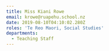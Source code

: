 ```yaml
---
title: Miss Kiani Rowe
email: krowe@ruapehu.school.nz
date: 2019-08-10T04:10:02.280Z
roles: 'Te Reo Maori, Social Studies'
departments:
  - Teaching Staff
---
```


